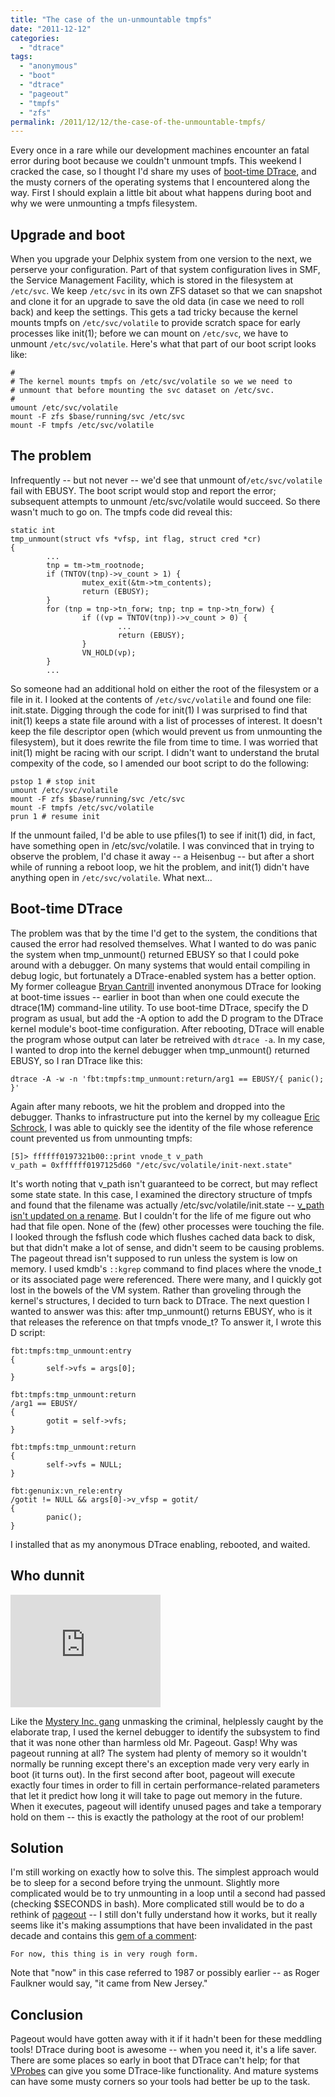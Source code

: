 ```yaml
---
title: "The case of the un-unmountable tmpfs"
date: "2011-12-12"
categories:
  - "dtrace"
tags:
  - "anonymous"
  - "boot"
  - "dtrace"
  - "pageout"
  - "tmpfs"
  - "zfs"
permalink: /2011/12/12/the-case-of-the-unmountable-tmpfs/
---
```


Every once in a rare while our development machines encounter an fatal error during boot because we couldn't unmount tmpfs. This weekend I cracked the case, so I thought I'd share my uses of [boot-time DTrace](http://wikis.sun.com/display/DTrace/Anonymous+Tracing), and the musty corners of the operating systems that I encountered along the way. First I should explain a little bit about what happens during boot and why we were unmounting a tmpfs filesystem.

## Upgrade and boot

When you upgrade your Delphix system from one version to the next, we perserve your configuration. Part of that system configuration lives in SMF, the Service Management Facility, which is stored in the filesystem at `/etc/svc`. We keep `/etc/svc` in its own ZFS dataset so that we can snapshot and clone it for an upgrade to save the old data (in case we need to roll back) and keep the settings. This gets a tad tricky because the kernel mounts tmpfs on `/etc/svc/volatile` to provide scratch space for early processes like init(1); before we can mount on `/etc/svc`, we have to unmount `/etc/svc/volatile`. Here's what that part of our boot script looks like:

```
#
# The kernel mounts tmpfs on /etc/svc/volatile so we we need to
# unmount that before mounting the svc dataset on /etc/svc.
#
umount /etc/svc/volatile
mount -F zfs $base/running/svc /etc/svc
mount -F tmpfs /etc/svc/volatile
```

## The problem

Infrequently -- but not never -- we'd see that unmount of`/etc/svc/volatile` fail with EBUSY. The boot script would stop and report the error; subsequent attempts to unmount /etc/svc/volatile would succeed. So there wasn't much to go on. The tmpfs code did reveal this:

```
static int
tmp_unmount(struct vfs *vfsp, int flag, struct cred *cr)
{
        ...
        tnp = tm->tm_rootnode;
        if (TNTOV(tnp)->v_count > 1) {
                mutex_exit(&tm->tm_contents);
                return (EBUSY);
        }
        for (tnp = tnp->tn_forw; tnp; tnp = tnp->tn_forw) {
                if ((vp = TNTOV(tnp))->v_count > 0) {
                        ...
                        return (EBUSY);
                }
                VN_HOLD(vp);
        }
        ...
```

So someone had an additional hold on either the root of the filesystem or a file in it. I looked at the contents of `/etc/svc/volatile` and found one file: init.state. Digging through the code for init(1) I was surprised to find that init(1) keeps a state file around with a list of processes of interest. It doesn't keep the file descriptor open (which would prevent us from unmounting the filesystem), but it does rewrite the file from time to time. I was worried that init(1) might be racing with our script. I didn't want to understand the brutal compexity of the code, so I amended our boot script to do the following:

```
pstop 1 # stop init
umount /etc/svc/volatile
mount -F zfs $base/running/svc /etc/svc
mount -F tmpfs /etc/svc/volatile
prun 1 # resume init
```

If the unmount failed, I'd be able to use pfiles(1) to see if init(1) did, in fact, have something open in /etc/svc/volatile. I was convinced that in trying to observe the problem, I'd chase it away -- a Heisenbug -- but after a short while of running a reboot loop, we hit the problem, and init(1) didn't have anything open in `/etc/svc/volatile`. What next…

## Boot-time DTrace

The problem was that by the time I'd get to the system, the conditions that caused the error had resolved themselves. What I wanted to do was panic the system when tmp\_unmount() returned EBUSY so that I could poke around with a debugger. On many systems that would entail compiling in debug logic, but fortunately a DTrace-enabled system has a better option. My former colleague [Bryan Cantrill](http://dtrace.org/blogs/bmc) invented anonymous DTrace for looking at boot-time issues -- earlier in boot than when one could execute the dtrace(1M) command-line utility. To use boot-time DTrace, specify the D program as usual, but add the -A option to add the D program to the DTrace kernel module's boot-time configuration. After rebooting, DTrace will enable the program whose output can later be retreived with `dtrace -a`. In my case, I wanted to drop into the kernel debugger when tmp\_unmount() returned EBUSY, so I ran DTrace like this:

```
dtrace -A -w -n 'fbt:tmpfs:tmp_unmount:return/arg1 == EBUSY/{ panic(); }'
```

Again after many reboots, we hit the problem and dropped into the debugger. Thanks to infrastructure put into the kernel by my colleague [Eric Schrock](http://blog.delphix.com/eschrock), I was able to quickly see the identity of the file whose reference count prevented us from unmounting tmpfs:

```
[5]> ffffff0197321b00::print vnode_t v_path
v_path = 0xffffff0197125d60 "/etc/svc/volatile/init-next.state"
```

It's worth noting that v\_path isn't guaranteed to be correct, but may reflect some state state. In this case, I examined the directory structure of tmpfs and found that the filename was actually /etc/svc/volatile/init.state -- [v\_path isn't updated on a rename](http://mail.opensolaris.org/pipermail/dtrace-discuss/2006-April/001338.html). But I couldn't for the life of me figure out who had that file open. None of the (few) other processes were touching the file. I looked through the fsflush code which flushes cached data back to disk, but that didn't make a lot of sense, and didn't seem to be causing problems. The pageout thread isn't supposed to run unless the system is low on memory. I used kmdb's `::kgrep` command to find places where the vnode\_t or its associated page were referenced. There were many, and I quickly got lost in the bowels of the VM system. Rather than groveling through the kernel's structures, I decided to turn back to DTrace. The next question I wanted to answer was this: after tmp\_unmount() returns EBUSY, who is it that releases the reference on that tmpfs vnode\_t? To answer it, I wrote this D script:

```
fbt:tmpfs:tmp_unmount:entry
{
        self->vfs = args[0];
}

fbt:tmpfs:tmp_unmount:return
/arg1 == EBUSY/
{
        gotit = self->vfs;
}

fbt:tmpfs:tmp_unmount:return
{
        self->vfs = NULL;
}

fbt:genunix:vn_rele:entry
/gotit != NULL && args[0]->v_vfsp = gotit/
{
        panic();
}
```

I installed that as my anonymous DTrace enabling, rebooted, and waited.

## Who dunnit

<iframe width="240" height="180" src="http://www.youtube.com/embed/JuQYXhnzS1g?rel=0" frameborder="0" allowfullscreen class="alignright"></iframe>

Like the [Mystery Inc. gang](http://en.wikipedia.org/wiki/Scooby-Doo) unmasking the criminal, helplessly caught by the elaborate trap, I used the kernel debugger to identify the subsystem to find that it was none other than harmless old Mr. Pageout. Gasp! Why was pageout running at all? The system had plenty of memory so it wouldn't normally be running except there's an exception made very very early in boot (it turns out). In the first second after boot, pageout will execute exactly four times in order to fill in certain performance-related parameters that let it predict how long it will take to page out memory in the future. When it executes, pageout will identify unused pages and take a temporary hold on them -- this is exactly the pathology at the root of our problem!

## Solution

I'm still working on exactly how to solve this. The simplest approach would be to sleep for a second before trying the unmount. Slightly more complicated would be to try unmounting in a loop until a second had passed (checking $SECONDS in bash). More complicated still would be to do a rethink of [pageout](http://src.illumos.org/source/xref/illumos-gate/usr/src/uts/common/os/vm_pageout.c) -- I still don't fully understand how it works, but it really seems like it's making assumptions that have been invalidated in the past decade and contains this [gem of a comment](http://src.illumos.org/source/xref/illumos-gate/usr/src/uts/common/os/vm_pageout.c#649):

```
For now, this thing is in very rough form.
```

Note that "now" in this case referred to 1987 or possibly earlier -- as Roger Faulkner would say, "it came from New Jersey."

## Conclusion

Pageout would have gotten away with it if it hadn't been for these meddling tools! DTrace during boot is awesome -- when you need it, it's a life saver. There are some places so early in boot that DTrace can't help; for that [VProbes](http://blog.delphix.com/mba/2011/one-good-probe-deserves-another/) can give you some DTrace-like functionality. And mature systems can have some musty corners so your tools had better be up to the task.
